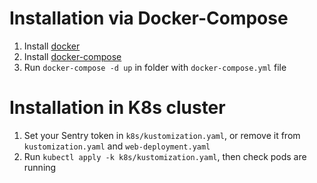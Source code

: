 # Installation via Docker-Compose
1. Install [docker](https://docs.docker.com/get-docker/)
2. Install [docker-compose](https://docs.docker.com/compose/install/)
3. Run `docker-compose -d up` in folder with `docker-compose.yml` file


# Installation in K8s cluster
1. Set your Sentry token in `k8s/kustomization.yaml`, or remove it from `kustomization.yaml` and `web-deployment.yaml`
2. Run `kubectl apply -k k8s/kustomization.yaml`, then check pods are running

